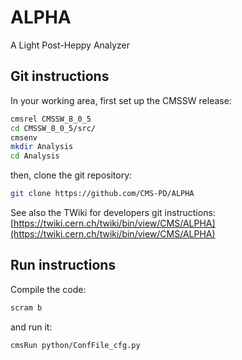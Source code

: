 # ALPHA
A Light Post-Heppy Analyzer

## Git instructions
In your working area, first set up the CMSSW release:
```bash
cmsrel CMSSW_8_0_5
cd CMSSW_8_0_5/src/
cmsenv
mkdir Analysis
cd Analysis
```
then, clone the git repository:
```bash
git clone https://github.com/CMS-PD/ALPHA
```
See also the TWiki for developers git instructions: [https://twiki.cern.ch/twiki/bin/view/CMS/ALPHA](https://twiki.cern.ch/twiki/bin/view/CMS/ALPHA)

## Run instructions
Compile the code:
```bash
scram b
```
and run it:
```bash
cmsRun python/ConfFile_cfg.py
```
